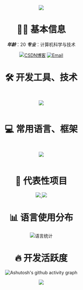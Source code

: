 <!-- 顶部波浪欢迎区 - 修正中文显示问题 -->
<p align="center">
  <img src="https://capsule-render.vercel.app/api?type=waving&color=0:00c9ff,50:00dbde,100:92fe9d&height=300&section=header&text=Welcome%20%20to%20%20my%20%20profile&fontSize=70&fontAlignY=20&desc=构建高性能后端系统%20•%20探索前沿技术&descSize=40&descAlignY=60&animation=twinkling&fontColor=ffffff" />
</p>
<!-- 个人简介卡片 - 优化显示 -->
<div align="center">

<h1 align="center">👨‍💻 基本信息</h1>

***年龄***：20
***专业***：计算机科学与技术

[![CSDN博客](https://img.shields.io/badge/CSDN博客-2302_79380280-red?style=flat-square)](https://blog.csdn.net/2302_79380280)
[![Email](https://img.shields.io/badge/Email-3323223659@qq.com-blue?style=flat-square&logo=email)](https://mail.qq.com/)
</div>
<!-- 工具与语言组合展示区 -->
<div align="center">
<h1 align="center">🛠️ 开发工具、技术</h1>
  <!-- 工具并排展示 -->
  <div style="display: flex; justify-content: center; gap: 50px; margin: 30px 0">
    <div>
      <p align="center">
        <a href="https://skillicons.dev">
          <img src="https://skillicons.dev/icons?i=idea,pycharm,vscode,mysql,mongodb,redis,elasticsearch,git,docker,jenkins,postman" />
        </a>
      </p>
    </div>
</div>
<h1 align="center">💻 常用语言、框架</h1>
<!-- 语言展示区 -->
<div align="center">
 <!-- 语言并排展示 -->
  <div style="display: flex; justify-content: center; gap: 50px; margin: 30px 0">
    <div>
      <p align="center">
        <a href="https://skillicons.dev">
          <img src="https://skillicons.dev/icons?i=java,py,js,html,css,spring,vue" />
        </a>
      </p>
    </div>
</div>
<!-- 核心项目展示 -->
<h1 align="center">🌟 代表性项目</h1>
<p align="center">
  <a href="https://github.com/3323223659?tab=repositories">
    <img src="https://github-readme-stats.vercel.app/api/pin/?username=3323223659&repo=WeChat-backEnd&theme=default&show_owner=true" />
  </a>
  <a href="https://github.com/3323223659?tab=repositories">
    <img src="https://github-readme-stats.vercel.app/api/pin/?username=3323223659&repo=YClub&theme=default&show_owner=true" />
  </a>
</p>

<h1 align="center">📊 语言使用分布</h1>
    <img src="https://github-readme-stats.vercel.app/api/top-langs/?username=3323223659&layout=compact&hide_border=true&langs_count=8&theme=default" alt="语言统计" />
</div>

<h1 align="center">🔥 开发活跃度</h1>
 
![Ashutosh's github activity graph](https://github-readme-activity-graph.vercel.app/graph?username=3323223659&bg_color=ffffff)
</div>
<!-- 底部波浪区 -->
<p align="center">
  <img src="https://capsule-render.vercel.app/api?type=waving&color=0:92fe9d,50:00dbde,100:00c9ff&height=200&section=footer&text=代码铸就世界、技术创造未来&fontSize=60&fontAlign=50&fontAlignY=70&animation=twinkling" />
</p>

